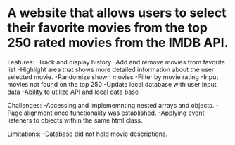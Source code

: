# A website that allows users to select their favorite movies from the top 250 rated movies from the IMDB API. 

Features: 
-Track and display history
-Add and remove movies from favorite list
-Highlight area that shows more detailed information about the user selected movie.
-Randomize shown movies
-Filter by movie rating
-Input movies not found on the top 250
-Update local database with user input data
-Ability to utilize API and local data base


Challenges: 
-Accessing and implememnting nested arrays and objects. 
-Page alignment once functionality was established. 
-Applying event listeners to objects within the same html class.  

Limitations: 
-Database did not hold movie descriptions. 













